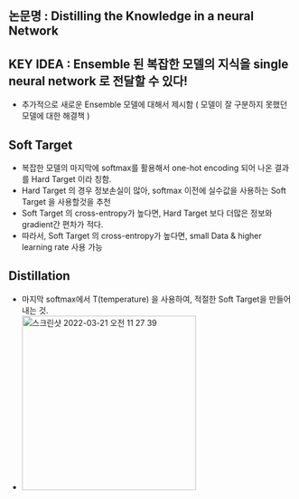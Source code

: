 ## 논문명 : Distilling the Knowledge in a neural Network
## KEY IDEA : Ensemble 된 복잡한 모델의 지식을 single neural network 로 전달할 수 있다!
- 추가적으로 새로운 Ensemble 모델에 대해서 제시함 ( 모델이 잘 구분하지 못했던 모델에 대한 해결책 )

## Soft Target 
- 복잡한 모델의 마지막에 softmax를 활용해서 one-hot encoding 되어 나온 결과를 Hard Target 이라 칭함.
- Hard Target 의 경우 정보손실이 많아, softmax 이전에 실수값을 사용하는 Soft Target 을 사용할것을 추천
- Soft Target 의 cross-entropy가 높다면, Hard Target 보다 더많은 정보와 gradient간 편차가 적다. 
- 따라서, Soft Target 의 cross-entropy가 높다면, small Data & higher learning rate 사용 가능

## Distillation 
- 마지막 softmax에서 T(temperature) 을 사용하여, 적절한 Soft Target을 만들어 내는 것.
- <img width="308" alt="스크린샷 2022-03-21 오전 11 27 39" src="https://user-images.githubusercontent.com/98244339/159197937-982eecd7-6b12-49cf-b09c-f81007dc88c9.png">
